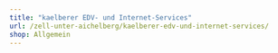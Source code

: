 ```yaml
---
title: "kaelberer EDV- und Internet-Services"
url: /zell-unter-aichelberg/kaelberer-edv-und-internet-services/
shop: Allgemein
---
```

